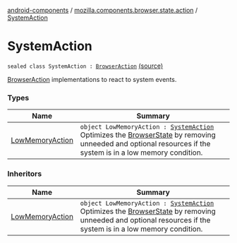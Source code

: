 [android-components](../../index.md) / [mozilla.components.browser.state.action](../index.md) / [SystemAction](./index.md)

# SystemAction

`sealed class SystemAction : `[`BrowserAction`](../-browser-action.md) [(source)](https://github.com/mozilla-mobile/android-components/blob/master/components/browser/state/src/main/java/mozilla/components/browser/state/action/BrowserAction.kt#L28)

[BrowserAction](../-browser-action.md) implementations to react to system events.

### Types

| Name | Summary |
|---|---|
| [LowMemoryAction](-low-memory-action.md) | `object LowMemoryAction : `[`SystemAction`](./index.md)<br>Optimizes the [BrowserState](../../mozilla.components.browser.state.state/-browser-state/index.md) by removing unneeded and optional resources if the system is in a low memory condition. |

### Inheritors

| Name | Summary |
|---|---|
| [LowMemoryAction](-low-memory-action.md) | `object LowMemoryAction : `[`SystemAction`](./index.md)<br>Optimizes the [BrowserState](../../mozilla.components.browser.state.state/-browser-state/index.md) by removing unneeded and optional resources if the system is in a low memory condition. |
